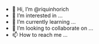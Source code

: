 - 👋 Hi, I’m @riquinhorich
- 👀 I’m interested in ...
- 🌱 I’m currently learning ...
- 💞️ I’m looking to collaborate on ...
- 📫 How to reach me ...

<!---
riquinhorich/riquinhorich is a ✨ special ✨ repository because its `README.md` (this file) appears on your GitHub profile.
You can click the Preview link to take a look at your changes.
--->
